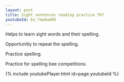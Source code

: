 ```yaml
---
layout: post
title: Sight sentences reading practice 767
youtubeId: Ee_Y4w8umPQ
---
```

 
 
Helps to learn sight words and their spelling.

Opportunitiy to repeat the spelling. 

Practice spelling. 
 
Practice for spelling bee competitions. 
 
{% include youtubePlayer.html id=page.youtubeId %}
 
 
